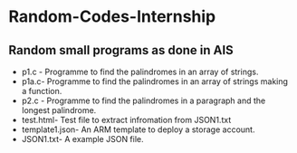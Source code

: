 # Random-Codes-Internship
## Random small programs as done in AIS

- p1.c - Programme to find the palindromes in an array of strings.<br/>
- p1a.c- Programme to find the palindromes in an array of strings making a function.<br/>
- p2.c - Programme to find the palindromes in a paragraph and the longest palindrome.<br/>
- test.html- Test file to extract infromation from JSON1.txt <br/>
- template1.json- An ARM template to deploy a storage account. <br/>
- JSON1.txt- A example JSON file.  

